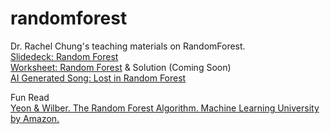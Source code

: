 # randomforest
Dr. Rachel Chung's teaching materials on RandomForest.  
[Slidedeck: Random Forest](https://www.dropbox.com/scl/fi/4kupy5yyhv027k2wmb3uu/Random-Forest-by-Chung-Tepper-2025.pptx?rlkey=v2wi13b92lycoyzmxocifv16m&dl=0)  
[Worksheet: Random Forest](https://docs.google.com/document/d/1vpTr2nQ7C58SANs9HnA1eLGdiSND1OifyoZPzxGnseg/edit?tab=t.0) & Solution (Coming Soon)  
[AI Generated Song: Lost in Random Forest](https://www.udio.com/songs/vaJm6jQFps8MpvfWsLN8jR)  

Fun Read  
[Yeon & Wilber. The Random Forest Algorithm. Machine Learning University by Amazon.](https://mlu-explain.github.io/random-forest/)  
